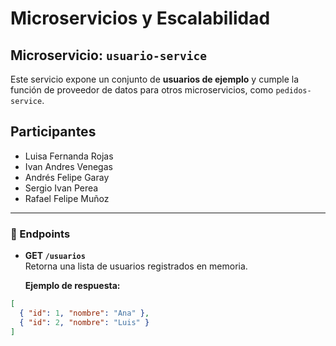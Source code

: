 # Microservicios y Escalabilidad
## Microservicio: `usuario-service`

Este servicio expone un conjunto de **usuarios de ejemplo** y cumple la función de proveedor de datos para otros microservicios, como `pedidos-service`.
## Participantes
* Luisa Fernanda Rojas
* Ivan Andres Venegas
* Andrés Felipe Garay
* Sergio Ivan Perea
* Rafael Felipe Muñoz
---

### 📌 Endpoints

- **GET `/usuarios`**  
  Retorna una lista de usuarios registrados en memoria. 
  
  **Ejemplo de respuesta:**
```json
[
  { "id": 1, "nombre": "Ana" },
  { "id": 2, "nombre": "Luis" }
]